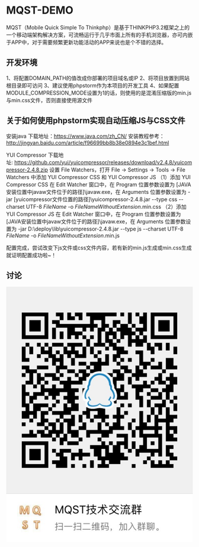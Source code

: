 # MQST-DEMO
MQST（Mobile Quick Simple To Thinkphp）是基于THINKPHP3.2框架之上的一个移动端架构解决方案，可流畅运行于几乎市面上所有的手机浏览器，亦可内嵌于APP中，对于需要频繁更新功能活动的APP来说也是个不错的选择。

## 开发环境
1、将配置DOMAIN_PATH的值改成你部署的项目域名或IP
2、将项目放置到网站根目录即可访问
3、建议使用phpstorm作为本项目的开发工具
4、如果配置MODULE_COMPRESSION_MODE设置为1的话，则使用的是混淆压缩版的min.js与min.css文件，否则直接使用源文件

## 关于如何使用phpstorm实现自动压缩JS与CSS文件
安装java
下载地址：https://www.java.com/zh_CN/
安装教程参考：http://jingyan.baidu.com/article/f96699bb8b38e0894e3c1bef.html

YUI Compressor
下载地址: https://github.com/yui/yuicompressor/releases/download/v2.4.8/yuicompressor-2.4.8.zip
设置 File Watchers，打开 File -> Settings -> Tools -> File Watchers 中添加 YUI Compressor CSS 和 YUI Compressor JS
（1）添加 YUI Compressor CSS
在 Edit Watcher 窗口中，在 Program 位置参数设置为 [JAVA安装位置中javaw文件位于的路径]\javaw.exe，在 Arguments 位置参数设置为 -jar [yuicompressor文件位置的路径]\yuicompressor-2.4.8.jar --type css --charset UTF-8 $FileName$ -o $FileNameWithoutExtension$.min.css
（2）添加 YUI Compressor JS
在 Edit Watcher 窗口中，在 Program 位置参数设置为 [JAVA安装位置中javaw文件位于的路径]\javaw.exe，在 Arguments 位置参数设置为 -jar D:\deploy\lib\yuicompressor-2.4.8.jar --type js --charset UTF-8 $FileName$ -o $FileNameWithoutExtension$.min.js

配置完成，尝试改变下js文件或css文件内容，若有新的min.js生成或min.css生成就证明配置成功啦~！

## 讨论
![](https://github.com/sq233/MQST-DEMO/raw/master/Public/images/public/qq_group_qr.jpg)  

